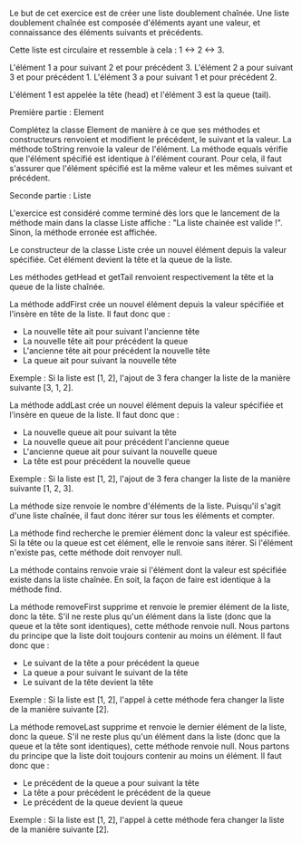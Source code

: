 Le but de cet exercice est de créer une liste doublement chaînée. Une liste doublement chaînée est composée d'éléments ayant une valeur, et connaissance 
des éléments suivants et précédents. 

Cette liste est circulaire et ressemble à cela :
1 <-> 2 <-> 3.

L'élément 1 a pour suivant 2 et pour précédent 3.
L'élément 2 a pour suivant 3 et pour précédent 1.
L'élément 3 a pour suivant 1 et pour précédent 2.

L'élément 1 est appelée la tête (head) et l'élément 3 est la queue (tail).

Première partie : Element

Complétez la classe Element de manière à ce que ses méthodes et constructeurs renvoient et modifient le précédent, le suivant et la valeur.
La méthode toString renvoie la valeur de l'élément.
La méthode equals vérifie que l'élément spécifié est identique à l'élément courant. Pour cela, il faut s'assurer que l'élément spécifié est la même valeur et les mêmes suivant et précédent. 

Seconde partie : Liste

L'exercice est considéré comme terminé dès lors que le lancement de la méthode main dans la classe Liste affiche : "La liste chainée est valide !". 
Sinon, la méthode erronée est affichée.

Le constructeur de la classe Liste crée un nouvel élément depuis la valeur spécifiée. Cet élément devient la tête et la queue de la liste.

Les méthodes getHead et getTail renvoient respectivement la tête et la queue de la liste chaînée.

La méthode addFirst crée un nouvel élément depuis la valeur spécifiée et l'insère en tête de la liste. 
Il faut donc que :
 - La nouvelle tête ait pour suivant l'ancienne tête
 - La nouvelle tête ait pour précédent la queue
 - L'ancienne tête ait pour précédent la nouvelle tête
 - La queue ait pour suivant la nouvelle tête

Exemple : Si la liste est [1, 2], l'ajout de 3 fera changer la liste de la manière suivante [3, 1, 2].

La méthode addLast crée un nouvel élément depuis la valeur spécifiée et l'insère en queue de la liste.
Il faut donc que :
 - La nouvelle queue ait pour suivant la tête
 - La nouvelle queue ait pour précédent l'ancienne queue
 - L'ancienne queue ait pour suivant la nouvelle queue
 - La tête est pour précédent la nouvelle queue

Exemple : Si la liste est [1, 2], l'ajout de 3 fera changer la liste de la manière suivante [1, 2, 3].

La méthode size renvoie le nombre d'éléments de la liste. Puisqu'il s'agit d'une liste chaînée, il faut donc itérer sur tous les éléments
et compter.

La méthode find recherche le premier élément donc la valeur est spécifiée. Si la tête ou la queue est cet élément, elle le renvoie sans itérer.
Si l'élément n'existe pas, cette méthode doit renvoyer null.

La méthode contains renvoie vraie si l'élément dont la valeur est spécifiée existe dans la liste chaînée. En soit, la façon de faire est identique à la méthode find.

La méthode removeFirst supprime et renvoie le premier élément de la liste, donc la tête. S'il ne reste plus qu'un élément dans la liste (donc que la queue et la tête sont identiques), cette méthode renvoie null. Nous partons du principe que la liste doit toujours contenir au moins un élément.
Il faut donc que :
  - Le suivant de la tête a pour précédent la queue
  - La queue a pour suivant le suivant de la tête
  - Le suivant de la tête devient la tête
  
Exemple : Si la liste est [1, 2], l'appel à cette méthode fera changer la liste de la manière suivante [2].

La méthode removeLast supprime et renvoie le dernier élément de la liste, donc la queue. S'il ne reste plus qu'un élément dans la liste (donc que la queue et la tête sont identiques), cette méthode renvoie null. Nous partons du principe que la liste doit toujours contenir au moins un élément.
Il faut donc que :
  - Le précédent de la queue a pour suivant la tête
  - La tête a pour précédent le précédent de la queue
  - Le précédent de la queue devient la queue
  
Exemple : Si la liste est [1, 2], l'appel à cette méthode fera changer la liste de la manière suivante [2].